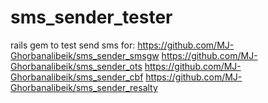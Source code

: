 sms_sender_tester
==================

rails gem to test send sms for:
https://github.com/MJ-Ghorbanalibeik/sms_sender_smsgw
https://github.com/MJ-Ghorbanalibeik/sms_sender_ots
https://github.com/MJ-Ghorbanalibeik/sms_sender_cbf
https://github.com/MJ-Ghorbanalibeik/sms_sender_resalty



